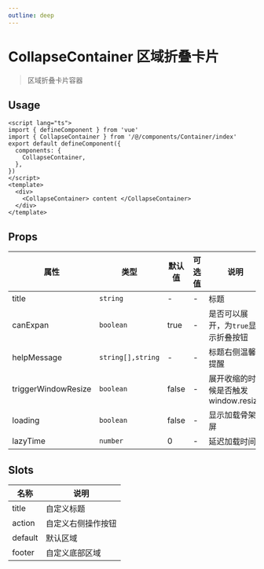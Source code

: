 ```yaml
---
outline: deep
---
```


# CollapseContainer 区域折叠卡片

> 区域折叠卡片容器

## Usage

```vue
<script lang="ts">
import { defineComponent } from 'vue'
import { CollapseContainer } from '/@/components/Container/index'
export default defineComponent({
  components: {
    CollapseContainer,
  },
})
</script>
<template>
  <div>
    <CollapseContainer> content </CollapseContainer>
  </div>
</template>
```

## Props

| 属性                  | 类型                | 默认值   | 可选值 | 说明                        |
|---------------------|-------------------|-------|-----|---------------------------|
| title               | `string`          | -     | -   | 标题                        |
| canExpan            | `boolean`         | true  | -   | 是否可以展开，为`true`显示折叠按钮      |
| helpMessage         | `string[],string` | -     | -   | 标题右侧温馨提醒                  |
| triggerWindowResize | `boolean`         | false | -   | 展开收缩的时候是否触发 window.resize |
| loading             | `boolean`         | false | -   | 显示加载骨架屏                   |
| lazyTime            | `number`          | 0     | -   | 延迟加载时间                    |

## Slots

| 名称      | 说明        |
|---------|-----------|
| title   | 自定义标题     |
| action  | 自定义右侧操作按钮 |
| default | 默认区域      |
| footer  | 自定义底部区域   |
